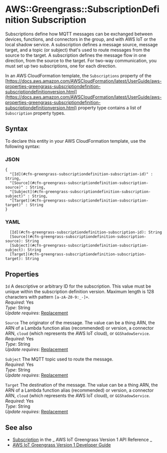 # AWS::Greengrass::SubscriptionDefinition Subscription<a name="aws-properties-greengrass-subscriptiondefinition-subscription"></a>

<a name="aws-properties-greengrass-subscriptiondefinition-subscription-description"></a>Subscriptions define how MQTT messages can be exchanged between devices, functions, and connectors in the group, and with AWS IoT or the local shadow service\. A subscription defines a message source, message target, and a topic \(or subject\) that's used to route messages from the source to the target\. A subscription defines the message flow in one direction, from the source to the target\. For two\-way communication, you must set up two subscriptions, one for each direction\.

<a name="aws-properties-greengrass-subscriptiondefinition-subscription-inheritance"></a> In an AWS CloudFormation template, the `Subscriptions` property of the [https://docs.aws.amazon.com/AWSCloudFormation/latest/UserGuide/aws-properties-greengrass-subscriptiondefinition-subscriptiondefinitionversion.html](https://docs.aws.amazon.com/AWSCloudFormation/latest/UserGuide/aws-properties-greengrass-subscriptiondefinition-subscriptiondefinitionversion.html) property type contains a list of `Subscription` property types\.

## Syntax<a name="aws-properties-greengrass-subscriptiondefinition-subscription-syntax"></a>

To declare this entity in your AWS CloudFormation template, use the following syntax:

### JSON<a name="aws-properties-greengrass-subscriptiondefinition-subscription-syntax.json"></a>

```
{
  "[Id](#cfn-greengrass-subscriptiondefinition-subscription-id)" : String,
  "[Source](#cfn-greengrass-subscriptiondefinition-subscription-source)" : String,
  "[Subject](#cfn-greengrass-subscriptiondefinition-subscription-subject)" : String,
  "[Target](#cfn-greengrass-subscriptiondefinition-subscription-target)" : String
}
```

### YAML<a name="aws-properties-greengrass-subscriptiondefinition-subscription-syntax.yaml"></a>

```
  [Id](#cfn-greengrass-subscriptiondefinition-subscription-id): String
  [Source](#cfn-greengrass-subscriptiondefinition-subscription-source): String
  [Subject](#cfn-greengrass-subscriptiondefinition-subscription-subject): String
  [Target](#cfn-greengrass-subscriptiondefinition-subscription-target): String
```

## Properties<a name="aws-properties-greengrass-subscriptiondefinition-subscription-properties"></a>

`Id` <a name="cfn-greengrass-subscriptiondefinition-subscription-id"></a>
A descriptive or arbitrary ID for the subscription\. This value must be unique within the subscription definition version\. Maximum length is 128 characters with pattern `[a-zA-Z0-9:_-]+`\.  
_Required_: Yes  
_Type_: String  
_Update requires_: [Replacement](https://docs.aws.amazon.com/AWSCloudFormation/latest/UserGuide/using-cfn-updating-stacks-update-behaviors.html#update-replacement)

`Source` <a name="cfn-greengrass-subscriptiondefinition-subscription-source"></a>
The originator of the message\. The value can be a thing ARN, the ARN of a Lambda function alias \(recommended\) or version, a connector ARN, `cloud` \(which represents the AWS IoT cloud\), or `GGShadowService`\.  
_Required_: Yes  
_Type_: String  
_Update requires_: [Replacement](https://docs.aws.amazon.com/AWSCloudFormation/latest/UserGuide/using-cfn-updating-stacks-update-behaviors.html#update-replacement)

`Subject` <a name="cfn-greengrass-subscriptiondefinition-subscription-subject"></a>
The MQTT topic used to route the message\.  
_Required_: Yes  
_Type_: String  
_Update requires_: [Replacement](https://docs.aws.amazon.com/AWSCloudFormation/latest/UserGuide/using-cfn-updating-stacks-update-behaviors.html#update-replacement)

`Target` <a name="cfn-greengrass-subscriptiondefinition-subscription-target"></a>
The destination of the message\. The value can be a thing ARN, the ARN of a Lambda function alias \(recommended\) or version, a connector ARN, `cloud` \(which represents the AWS IoT cloud\), or `GGShadowService`\.  
_Required_: Yes  
_Type_: String  
_Update requires_: [Replacement](https://docs.aws.amazon.com/AWSCloudFormation/latest/UserGuide/using-cfn-updating-stacks-update-behaviors.html#update-replacement)

## See also<a name="aws-properties-greengrass-subscriptiondefinition-subscription--seealso"></a>

- [Subscription](https://docs.aws.amazon.com/greengrass/latest/apireference/definitions-subscription.html) in the _ AWS IoT Greengrass Version 1 API Reference _
- [AWS IoT Greengrass Version 1 Developer Guide](https://docs.aws.amazon.com/greengrass/latest/developerguide/)
